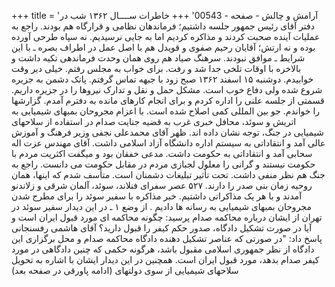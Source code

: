 +++
title = 'آرامش و چالش - صفحه - 00543'
+++
خاطرات ســــال ۱۳۶۲ شب در دفتر آقای رئیس جمهور جلسه داشتیم؛ فرماندهان نظامی و قرارگاه هم بودند. راجع به عملیات آینده صحبت کردند و مذاکره کردیم اما به جایی نرسیدیم. نه سپاه طرحی آورده بوده و نه ارتش؛ آقایان رحیم صفوی و قویدل هم با اصل عمل در اطراف بصره ـ با این شرایط ـ موافق نبودند. سرهنگ صیاد هم روی همان وحدت فرماندهی تکیه داشت و بالاخره با اوقات تلخی جدا شد و رفت. برای خواب به مجلس رفتم. خیلی دیر وقت خوابیدم. دوشنبه ۱۵ اسفند ۱۳۶۲ صبح زود با جبهه تماس گرفتم. پاتک دشمن به جزیره شروع شده ولی دفاع خوب است. مشکل حمل و نقل و تدارک نیروها را در جزیره داریم. قسمتی از جلسه علنی را اداره کردم و برای انجام کارهای مانده به دفترم آمدم. گزارشها را خواندم. جو بین المللی کمی اصلاح شده است. با اعزام مجروحان بمبهای شیمیایی به اتریش و سوئد، محافل خبری غرب به قضیه جنایت صدام در استفاده از سلاحهای شیمیایی در جنگ، توجه نشان داده اند. ظهر آقای محمدعلی نجفی وزیر فرهنگ و آموزش عالی آمد و انتقاداتی به سیستم اداره دانشگاه آزاد اسلامی داشت. آقای مهندس عزت اله سحابی آمد و انتقاداتی به حکومت داشت. مدعی خفقان بود و میگفت اکثریت مردم با حکومت نیستند و گرانی را معلول لجبازی مردم در مقابل حکومت می دانست. راجع به جنگ هم نظر منفی داشت. تحت تأثیر تبلیغات دشمنان است. متأسف شدم که اینها، همان روحیه زمان بنی صدر را دارند. ۵۲۷ عصر سفرای فنلاند، سوئد، آلمان شرقی و زلاندنو آمدند و با هر یک مذاکراتی داشتیم. خبر مذاکره با سفیر سوئد را برای مطرح شدن مجروحان بمبهای شیمیایی به رسانه ها دادیم . از وضع ۱ ـ در این دیدار سفیر سوئد در تهران از ایشان درباره محاکمه صدام پرسید: چگونه محاکمه ای مورد قبول ایران است و آیا در صورت تشکیل دادگاه، صدور حکم کیفر را قبول دارید؟ آقای هاشمی رفسنجانی پاسخ داد: "در صورتی که عناصر تشکیل دهنده دادگاه محاکمه صدام و محل برگزاری این دادگاه از نظر جمهوری اسلامی مقبول باشد، هرگونه حکمی که چنین دادگاهی در مورد کیفر صدام بدهد، مورد قبول ایران است. همچنین در این دیدار ایشان با اشاره به تحویل سلاحهای شیمیایی از سوی دولتهای (ادامه پاورقی در صفحه بعد)